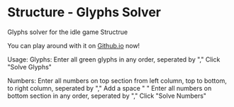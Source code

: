 # Structure - Glyphs Solver
Glyphs solver for the idle game Structrue

You can play around with it on [Github.io](https://plasma119.github.io/Structure-Glyphs-Solver/) now!

Usage:
Glyphs:
Enter all green glyphs in any order, seperated by ","
Click "Solve Glyphs"

Numbers:
Enter all numbers on top section from left column, top to bottom, to right column, seperated by ","
Add a space " "
Enter all numbers on bottom section in any order, seperated by ","
Click "Solve Numbers"